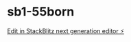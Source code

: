 # sb1-55born

[Edit in StackBlitz next generation editor ⚡️](https://stackblitz.com/~/github.com/lc7479150/sb1-55born)